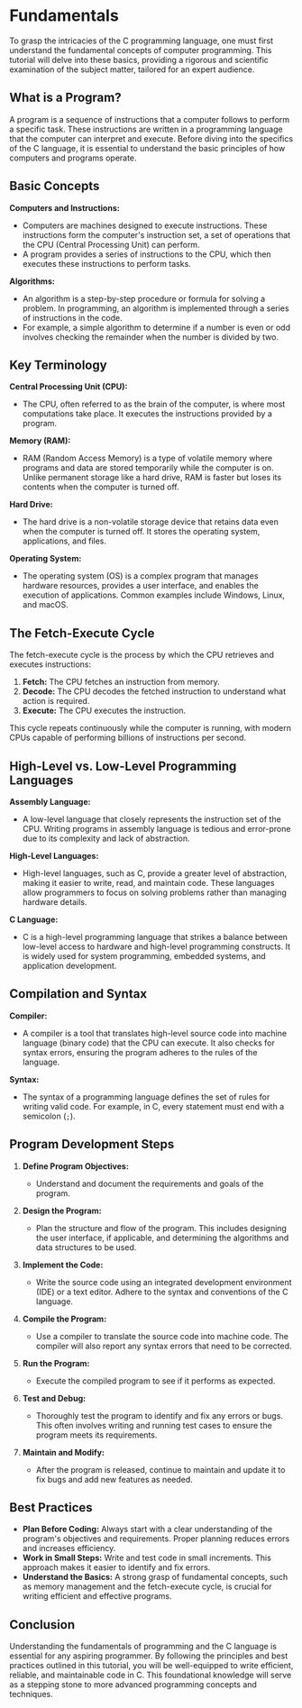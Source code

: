 # Fundamentals 

To grasp the intricacies of the C programming language, one must first understand the fundamental concepts of computer programming. This tutorial will delve into these basics, providing a rigorous and scientific examination of the subject matter, tailored for an expert audience.

## What is a Program?

A program is a sequence of instructions that a computer follows to perform a specific task. These instructions are written in a programming language that the computer can interpret and execute. Before diving into the specifics of the C language, it is essential to understand the basic principles of how computers and programs operate.

## Basic Concepts

**Computers and Instructions:**

- Computers are machines designed to execute instructions. These instructions form the computer's instruction set, a set of operations that the CPU (Central Processing Unit) can perform.
- A program provides a series of instructions to the CPU, which then executes these instructions to perform tasks.

**Algorithms:**

- An algorithm is a step-by-step procedure or formula for solving a problem. In programming, an algorithm is implemented through a series of instructions in the code.
- For example, a simple algorithm to determine if a number is even or odd involves checking the remainder when the number is divided by two.

## Key Terminology

**Central Processing Unit (CPU):**

- The CPU, often referred to as the brain of the computer, is where most computations take place. It executes the instructions provided by a program.

**Memory (RAM):**

- RAM (Random Access Memory) is a type of volatile memory where programs and data are stored temporarily while the computer is on. Unlike permanent storage like a hard drive, RAM is faster but loses its contents when the computer is turned off.

**Hard Drive:**

- The hard drive is a non-volatile storage device that retains data even when the computer is turned off. It stores the operating system, applications, and files.

**Operating System:**

- The operating system (OS) is a complex program that manages hardware resources, provides a user interface, and enables the execution of applications. Common examples include Windows, Linux, and macOS.

## The Fetch-Execute Cycle

The fetch-execute cycle is the process by which the CPU retrieves and executes instructions:

1. **Fetch:** The CPU fetches an instruction from memory.
2. **Decode:** The CPU decodes the fetched instruction to understand what action is required.
3. **Execute:** The CPU executes the instruction.

This cycle repeats continuously while the computer is running, with modern CPUs capable of performing billions of instructions per second.

## High-Level vs. Low-Level Programming Languages

**Assembly Language:**

- A low-level language that closely represents the instruction set of the CPU. Writing programs in assembly language is tedious and error-prone due to its complexity and lack of abstraction.

**High-Level Languages:**

- High-level languages, such as C, provide a greater level of abstraction, making it easier to write, read, and maintain code. These languages allow programmers to focus on solving problems rather than managing hardware details.

**C Language:**

- C is a high-level programming language that strikes a balance between low-level access to hardware and high-level programming constructs. It is widely used for system programming, embedded systems, and application development.

## Compilation and Syntax

**Compiler:**

- A compiler is a tool that translates high-level source code into machine language (binary code) that the CPU can execute. It also checks for syntax errors, ensuring the program adheres to the rules of the language.

**Syntax:**

- The syntax of a programming language defines the set of rules for writing valid code. For example, in C, every statement must end with a semicolon (`;`).

## Program Development Steps

1. **Define Program Objectives:**
   - Understand and document the requirements and goals of the program.

2. **Design the Program:**
   - Plan the structure and flow of the program. This includes designing the user interface, if applicable, and determining the algorithms and data structures to be used.

3. **Implement the Code:**
   - Write the source code using an integrated development environment (IDE) or a text editor. Adhere to the syntax and conventions of the C language.

4. **Compile the Program:**
   - Use a compiler to translate the source code into machine code. The compiler will also report any syntax errors that need to be corrected.

5. **Run the Program:**
   - Execute the compiled program to see if it performs as expected.

6. **Test and Debug:**
   - Thoroughly test the program to identify and fix any errors or bugs. This often involves writing and running test cases to ensure the program meets its requirements.

7. **Maintain and Modify:**
   - After the program is released, continue to maintain and update it to fix bugs and add new features as needed.

## Best Practices

- **Plan Before Coding:** Always start with a clear understanding of the program's objectives and requirements. Proper planning reduces errors and increases efficiency.
- **Work in Small Steps:** Write and test code in small increments. This approach makes it easier to identify and fix errors.
- **Understand the Basics:** A strong grasp of fundamental concepts, such as memory management and the fetch-execute cycle, is crucial for writing efficient and effective programs.

## Conclusion

Understanding the fundamentals of programming and the C language is essential for any aspiring programmer. By following the principles and best practices outlined in this tutorial, you will be well-equipped to write efficient, reliable, and maintainable code in C. This foundational knowledge will serve as a stepping stone to more advanced programming concepts and techniques.
